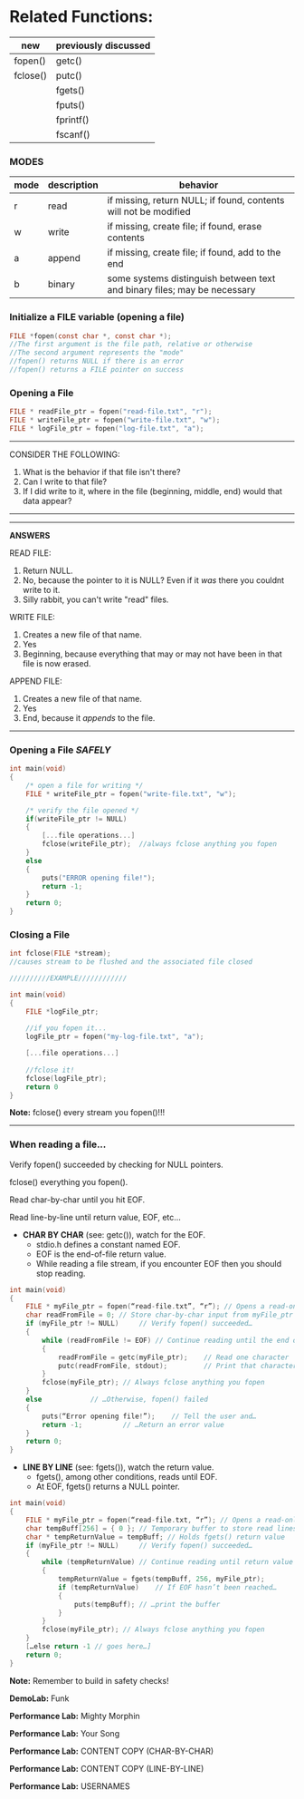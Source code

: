 # Related Functions:

|new|previously discussed|
|---|---|
|fopen()|getc()|
|fclose()|putc()|
||fgets()|
||fputs()|
||fprintf()|
||fscanf()|


### MODES

|mode|description|behavior|
|---|---|---|
|r|read|if missing, return NULL; if found, contents will not be modified|
|w|write|if missing, create file; if found, erase contents|
|a|append|if missing, create file; if found, add to the end|
|b|binary|some systems distinguish between text and binary files; may be necessary|

### Initialize a FILE variable (opening a file)
```c
FILE *fopen(const char *, const char *);
//The first argument is the file path, relative or otherwise
//The second argument represents the "mode"
//fopen() returns NULL if there is an error
//fopen() returns a FILE pointer on success
```

### Opening a File
```c
FILE * readFile_ptr = fopen("read-file.txt", "r"); 
FILE * writeFile_ptr = fopen("write-file.txt", "w");
FILE * logFile_ptr = fopen("log-file.txt", "a");
```
---
CONSIDER THE FOLLOWING:
1. What is the behavior if that file isn't there?
2. Can I write to that file?
3. If I did write to it, where in the file (beginning, middle, end) would that data appear?


---
---
**ANSWERS**

READ FILE:
1. Return NULL.
2. No, because the pointer to it is NULL? Even if it *was* there you couldnt write to it.
3. Silly rabbit, you can't write "read" files.

WRITE FILE:
1. Creates a new file of that name.
2. Yes
3. Beginning, because everything that may or may not have been in that file is now erased.

APPEND FILE:
1. Creates a new file of that name.
2. Yes
3. End, because it *appends* to the file.
---

### Opening a File *SAFELY*
```c
int main(void)
{
    /* open a file for writing */
    FILE * writeFile_ptr = fopen("write-file.txt", "w");

    /* verify the file opened */
    if(writeFile_ptr != NULL)
    {
        [...file operations...]
        fclose(writeFile_ptr);  //always fclose anything you fopen
    }
    else
    {
        puts("ERROR opening file!");
        return -1;
    }
    return 0;
}
```
### Closing a File
```c
int fclose(FILE *stream);
//causes stream to be flushed and the associated file closed

//////////EXAMPLE////////////

int main(void)
{
    FILE *logFile_ptr;
    
    //if you fopen it...
    logFile_ptr = fopen("my-log-file.txt", "a");

    [...file operations...]
    
    //fclose it!
    fclose(logFile_ptr);
    return 0
}
```
**Note:** fclose() every stream you fopen()!!!

---

### When reading a file...

Verify fopen() succeeded by checking for NULL pointers.

fclose() everything you fopen().

Read char-by-char until you hit EOF.

Read line-by-line until return value, EOF, etc...


* **CHAR BY CHAR** (see: getc()), watch for the EOF.
    * stdio.h defines a constant named EOF.
    * EOF is the end-of-file return value.
    * While reading a file stream, if you encounter EOF then you should stop reading.
```c
int main(void)
{
    FILE * myFile_ptr = fopen(“read-file.txt”, “r”); // Opens a read-only file
    char readFromFile = 0; // Store char-by-char input from myFile_ptr
    if (myFile_ptr != NULL) 	// Verify fopen() succeeded… 
    {
        while (readFromFile != EOF) // Continue reading until the end of file
        {
            readFromFile = getc(myFile_ptr); 	// Read one character
            putc(readFromFile, stdout); 		// Print that character
        }
        fclose(myFile_ptr); // Always fclose anything you fopen
    }
    else 			// …Otherwise, fopen() failed
    {
        puts(“Error opening file!”); 	// Tell the user and…
        return -1;			// …Return an error value
    }
    return 0;
}
```

* **LINE BY LINE** (see: fgets()), watch the return value.
    * fgets(), among other conditions, reads until EOF.
    * At EOF, fgets() returns a NULL pointer.
```c
int main(void)
{
    FILE * myFile_ptr = fopen(“read-file.txt, “r”); // Opens a read-only file
    char tempBuff[256] = { 0 };	// Temporary buffer to store read lines
    char * tempReturnValue = tempBuff; // Holds fgets() return value
    if (myFile_ptr != NULL) 	// Verify fopen() succeeded… 
    {
        while (tempReturnValue) // Continue reading until return value is NULL
        {
            tempReturnValue = fgets(tempBuff, 256, myFile_ptr);
            if (tempReturnValue) 	// If EOF hasn’t been reached…
            {
                puts(tempBuff);	// …print the buffer
            }
        }
        fclose(myFile_ptr); // Always fclose anything you fopen
    }
    […else return -1 // goes here…]
    return 0;
}
```
**Note:** Remember to build in safety checks!

**DemoLab:** Funk

**Performance Lab:** Mighty Morphin

**Performance Lab:** Your Song

**Performance Lab:** CONTENT COPY (CHAR-BY-CHAR)

**Performance Lab:** CONTENT COPY (LINE-BY-LINE)

**Performance Lab:** USERNAMES
